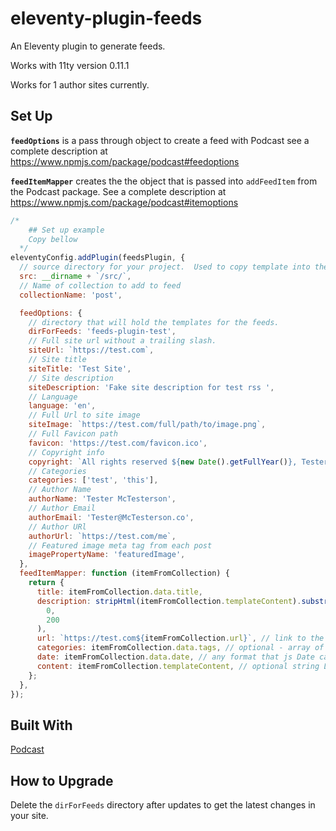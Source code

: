# eleventy-plugin-feeds

An Eleventy plugin to generate feeds.

Works with 11ty version 0.11.1

Works for 1 author sites currently.

## Set Up

**`feedOptions`** is a pass through object to create a feed with Podcast see a complete description at https://www.npmjs.com/package/podcast#feedoptions

**`feedItemMapper`** creates the the object that is passed into `addFeedItem` from the Podcast package. See a complete description at https://www.npmjs.com/package/podcast#itemoptions

```js
/*
    ## Set up example
    Copy bellow 
  */
eleventyConfig.addPlugin(feedsPlugin, {
  // source directory for your project.  Used to copy template into the `dirForFeeds`
  src: __dirname + `/src/`,
  // Name of collection to add to feed
  collectionName: 'post',

  feedOptions: {
    // directory that will hold the templates for the feeds.
    dirForFeeds: 'feeds-plugin-test',
    // Full site url without a trailing slash.
    siteUrl: `https://test.com`,
    // Site title
    siteTitle: 'Test Site',
    // Site description
    siteDescription: 'Fake site description for test rss ',
    // Language
    language: 'en',
    // Full Url to site image
    siteImage: `https://test.com/full/path/to/image.png`,
    // Full Favicon path
    favicon: 'https://test.com/favicon.ico',
    // Copyright info
    copyright: `All rights reserved ${new Date().getFullYear()}, Tester McTesterson`,
    // Categories
    categories: ['test', 'this'],
    // Author Name
    authorName: 'Tester McTesterson',
    // Author Email
    authorEmail: 'Tester@McTesterson.co',
    // Author URl
    authorUrl: `https://test.com/me`,
    // Featured image meta tag from each post
    imagePropertyName: 'featuredImage',
  },
  feedItemMapper: function (itemFromCollection) {
    return {
      title: itemFromCollection.data.title,
      description: stripHtml(itemFromCollection.templateContent).substring(
        0,
        200
      ),
      url: `https://test.com${itemFromCollection.url}`, // link to the item
      categories: itemFromCollection.data.tags, // optional - array of item categories
      date: itemFromCollection.data.date, // any format that js Date can parse.
      content: itemFromCollection.templateContent, // optional string Long html content for the episode
    };
  },
});
```

## Built With

[Podcast](https://www.npmjs.com/package/podcast)

## How to Upgrade

Delete the `dirForFeeds` directory after updates to get the latest changes in your site.
